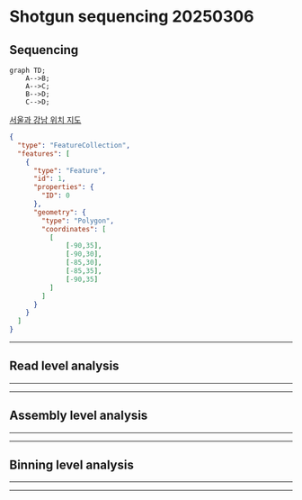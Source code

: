 # Shotgun sequencing 20250306


## Sequencing

```mermaid
graph TD;
    A-->B;
    A-->C;
    B-->D;
    C-->D;
```

[서울과 강남 위치 지도](https://github.com/cocoacocoa/freshwater/blob/main/map.geojson)


```geojson
{
  "type": "FeatureCollection",
  "features": [
    {
      "type": "Feature",
      "id": 1,
      "properties": {
        "ID": 0
      },
      "geometry": {
        "type": "Polygon",
        "coordinates": [
          [
              [-90,35],
              [-90,30],
              [-85,30],
              [-85,35],
              [-90,35]
          ]
        ]
      }
    }
  ]
}
```



---
## Read level analysis
---

---
## Assembly level analysis
---

---
## Binning level analysis
---
---
